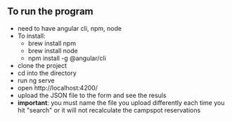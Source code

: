 ## To run the program
- need to have angular cli, npm, node
- To install:
  - brew install npm
  - brew install node
  - npm install -g @angular/cli
- clone the project
- cd into the directory
- run ng serve
- open http://localhost:4200/
- upload the JSON file to the form and see the resuls
- **important**: you must name the file you upload differently each time you hit "search" or it will not recalculate the campspot reservations

